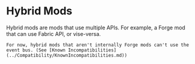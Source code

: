 <!--
Hybrid Mods
-->

# Hybrid Mods

Hybrid mods are mods that use multiple APIs. For example, a Forge mod that can use Fabric API, or vise-versa.

```admonish
For now, hybrid mods that aren't internally Forge mods can't use the event bus. (See [Known Incompatibilities](../Compatibility/KnownIncompatibilities.md))
```
